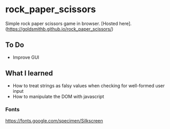 # rock_paper_scissors

Simple rock paper scissors game in browser. [Hosted here].(https://goldsmithb.github.io/rock_paper_scissors/)

## To Do
* Improve GUI

## What I learned
* How to treat strings as falsy values when checking for well-formed user input
* How to manipulate the DOM with javascript

### Fonts
https://fonts.google.com/specimen/Silkscreen
